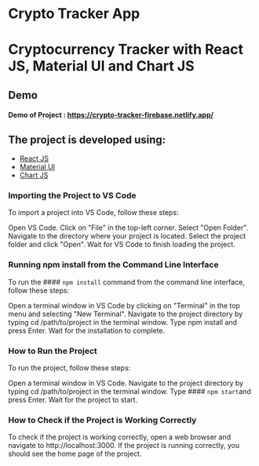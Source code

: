 # Crypto Tracker App


# Cryptocurrency Tracker with React JS, Material UI and Chart JS


## Demo
#### Demo of Project :  https://crypto-tracker-firebase.netlify.app/

## The project is developed using: 

- [React JS](https://reactjs.org/)
- [Material UI](https://v4.mui.com/)
- [Chart JS](https://reactchartjs.github.io/react-chartjs-2/#/)


### Importing the Project to VS Code
To import a project into VS Code, follow these steps:

Open VS Code.
Click on "File" in the top-left corner.
Select "Open Folder".
Navigate to the directory where your project is located.
Select the project folder and click "Open".
Wait for VS Code to finish loading the project.

### Running npm install from the Command Line Interface
To run the #### `npm install` command from the command line interface, follow these steps:

Open a terminal window in VS Code by clicking on "Terminal" in the top menu and selecting "New Terminal".
Navigate to the project directory by typing cd /path/to/project in the terminal window.
Type npm install and press Enter.
Wait for the installation to complete.

### How to Run the Project
To run the project, follow these steps:

Open a terminal window in VS Code.
Navigate to the project directory by typing cd /path/to/project in the terminal window.
Type #### `npm start`and press Enter.
Wait for the project to start.

### How to Check if the Project is Working Correctly
To check if the project is working correctly, open a web browser and navigate to http://localhost:3000. If the project is running correctly, you should see the home page of the project.
